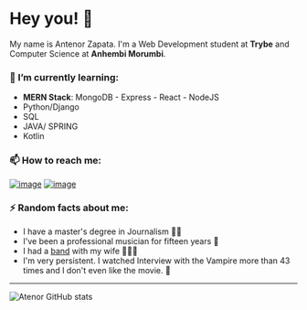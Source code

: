 
# Hey you! 👋

My name is Antenor Zapata. I'm a Web Development student at **Trybe** and Computer Science at **Anhembi Morumbi**.

### 🌱 I’m currently learning: 


- **MERN Stack**: MongoDB - Express - React - NodeJS
-  Python/Django
-  SQL
-  JAVA/ SPRING
-  Kotlin


### 📫 How to reach me:
  [![image](https://img.shields.io/badge/LinkedIn-0077B5?style=for-the-badge&logo=linkedin&logoColor=white)](https://www.linkedin.com/in/antenorzpt/) [![image](https://img.shields.io/badge/Instagram-E4405F?style=for-the-badge&logo=instagram&logoColor=white)](https://www.instagram.com/nokszap/)
  
 ### ⚡ Random facts about me:
- I have a master's degree in Journalism 👨‍🎓
- I've been a professional musician for fifteen years 🎸
- I had a [band](https://www.instagram.com/projetozis/) with my wife 👨🎵👩
- I'm very persistent. I watched Interview with the Vampire more than 43 times and I don't even like the movie. 🧛
---
![Atenor GitHub stats](https://github-readme-stats.vercel.app/api?username=AntenorZapata&show_icons=true&theme=radical)

